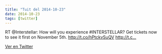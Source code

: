 ```yaml
---
title: "Tuit del 2014-10-23"
date: 2014-10-23
tags: [twitter]
---
```


RT @Interstellar: How will you experience #INTERSTELLAR? Get tickets now to see it first on November 5th. http://t.co/hPtckvSuQV http://t.c…



[Ver en Twitter](https://twitter.com/i/web/status/525388956725444608)
